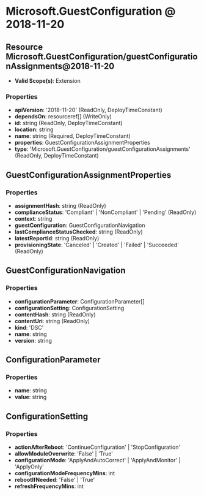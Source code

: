 # Microsoft.GuestConfiguration @ 2018-11-20

## Resource Microsoft.GuestConfiguration/guestConfigurationAssignments@2018-11-20
* **Valid Scope(s)**: Extension
### Properties
* **apiVersion**: '2018-11-20' (ReadOnly, DeployTimeConstant)
* **dependsOn**: resourceref[] (WriteOnly)
* **id**: string (ReadOnly, DeployTimeConstant)
* **location**: string
* **name**: string (Required, DeployTimeConstant)
* **properties**: GuestConfigurationAssignmentProperties
* **type**: 'Microsoft.GuestConfiguration/guestConfigurationAssignments' (ReadOnly, DeployTimeConstant)

## GuestConfigurationAssignmentProperties
### Properties
* **assignmentHash**: string (ReadOnly)
* **complianceStatus**: 'Compliant' | 'NonCompliant' | 'Pending' (ReadOnly)
* **context**: string
* **guestConfiguration**: GuestConfigurationNavigation
* **lastComplianceStatusChecked**: string (ReadOnly)
* **latestReportId**: string (ReadOnly)
* **provisioningState**: 'Canceled' | 'Created' | 'Failed' | 'Succeeded' (ReadOnly)

## GuestConfigurationNavigation
### Properties
* **configurationParameter**: ConfigurationParameter[]
* **configurationSetting**: ConfigurationSetting
* **contentHash**: string (ReadOnly)
* **contentUri**: string (ReadOnly)
* **kind**: 'DSC'
* **name**: string
* **version**: string

## ConfigurationParameter
### Properties
* **name**: string
* **value**: string

## ConfigurationSetting
### Properties
* **actionAfterReboot**: 'ContinueConfiguration' | 'StopConfiguration'
* **allowModuleOverwrite**: 'False' | 'True'
* **configurationMode**: 'ApplyAndAutoCorrect' | 'ApplyAndMonitor' | 'ApplyOnly'
* **configurationModeFrequencyMins**: int
* **rebootIfNeeded**: 'False' | 'True'
* **refreshFrequencyMins**: int

